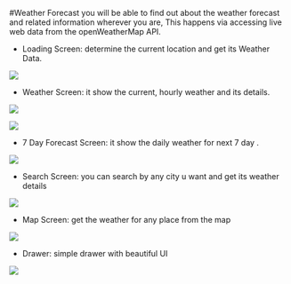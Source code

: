 #Weather Forecast
you will be able to find out about the weather forecast and related information wherever you are, This happens via accessing live web data from the openWeatherMap API.

- Loading Screen:
  determine the current location and get its Weather Data.

![](src/assets/images/image1.jpg)

- Weather Screen:
  it show the current, hourly weather and its details.

![](src/assets/images/image2.jpg)

![](src/assets/images/image6.jpg)

- 7 Day Forecast Screen:
  it show the daily weather for next 7 day .

![](src/assets/images/image7.jpg)

- Search Screen:
  you can search by any city u want and get its weather details

![](src/assets/images/image3.jpg)

- Map Screen:
  get the weather for any place from the map

![](src/assets/images/image4.jpg)

- Drawer:
  simple drawer with beautiful UI

![](src/assets/images/image5.jpg)
